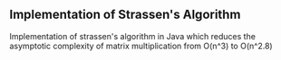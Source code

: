 ## Implementation of Strassen's Algorithm

Implementation of strassen's algorithm in Java which reduces the asymptotic complexity of matrix multiplication from O(n^3) to O(n^2.8)
